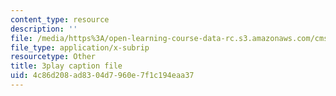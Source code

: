 ```yaml
---
content_type: resource
description: ''
file: /media/https%3A/open-learning-course-data-rc.s3.amazonaws.com/cms-608-game-design-spring-2014/4c86d208ad8304d7960e7f1c194eaa37_1506656.srt
file_type: application/x-subrip
resourcetype: Other
title: 3play caption file
uid: 4c86d208-ad83-04d7-960e-7f1c194eaa37
---
```

